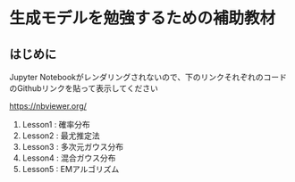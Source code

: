 # 生成モデルを勉強するための補助教材

## はじめに
Jupyter Notebookがレンダリングされないので、下のリンクそれぞれのコードのGithubリンクを貼って表示してください

https://nbviewer.org/

1. Lesson1 : 確率分布
2. Lesson2 : 最尤推定法
3. Lesson3 : 多次元ガウス分布
4. Lesson4 : 混合ガウス分布
5. Lesson5 : EMアルゴリズム
